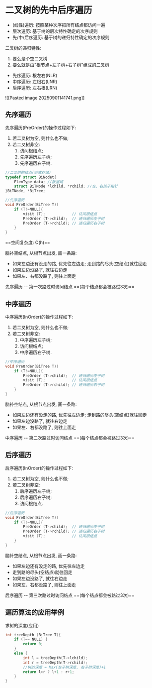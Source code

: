 # 二叉树的先中后序遍历

- (线性)遍历: 按照某种次序把所有结点都访问一遍
- 层次遍历: 基于树的层次特性确定的次序规则
- 先/中/后序遍历: 基于树的递归特性确定的次序规则

二叉树的递归特性:

1. 要么是个空二叉树
2. 要么就是由"根节点+左子树+右子树"组成的二叉树

- 先序遍历: 根左右(NLR)
- 中序遍历: 左根右(LNR)
- 后序遍历: 左右根(LRN)

![[Pasted image 20250901141741.png]]

## 先序遍历

先序遍历(PreOrder)的操作过程如下:

1. 若二叉树为空, 则什么也不做;
2. 若二叉树非空:
   1. 访问根结点;
   2. 先序遍历左子树;
   3. 先序遍历右子树.

```c
//二叉树的结点(链式存储)
typedef struct BiNodet{
	ElemType data; //数据域
	struct BiTNode *lchild, *rchild; //左、右孩子指针
}BiTNode, *BiTree;

//先序遍历
void PreOrder(BiTree T)(
	if (T!=NULL){
		visit (T);            // 访问根结点
		PreOrder (T->child);  // 递归遍历左子树
		PreOrder (T->rchild); // 递归遍历右子树
	}
}
```

==空间复杂度: O(h)==

脑补空结点, 从根节点出发, 画一条路:

- 如果左边还有没走的路, 优先往左边走; 走到路的尽头(空结点)就往回走
- 如果左边没路了, 就往右边走
- 如果左、右都没路了, 则往上面走

先序遍历 -- 第一次路过时访问结点 ==(每个结点都会被路过3次)==

## 中序遍历

中序遍历(InOrder)的操作过程如下:

1. 若二叉树为空, 则什么也不做;
2. 若二叉树非空:
   1. 中序遍历左子树;
   2. 访问根结点;
   3. 中序遍历右子树.

```c
//中序遍历
void PreOrder(BiTree T)(
	if (T!=NULL){
		PreOrder (T->child);  // 递归遍历左子树
		visit (T);            // 访问根结点
		PreOrder (T->rchild); // 递归遍历右子树
	}
}
```

脑补空结点, 从根节点出发, 画一条路:

- 如果左边还有没走的路, 优先往左边走; 走到路的尽头(空结点)就往回走
- 如果左边没路了, 就往右边走
- 如果左、右都没路了, 则往上面走

中序遍历 -- 第二次路过时访问结点 ==(每个结点都会被路过3次)==

## 后序遍历

后序遍历(InOrder)的操作过程如下:

1. 若二叉树为空, 则什么也不做;
2. 若二叉树非空:
   1. 后序遍历左子树;
   2. 后序遍历右子树;
   3. 访问根结点.

```c
//后序遍历
void PreOrder(BiTree T)(
	if (T!=NULL){
		PreOrder (T->child);  // 递归遍历左子树
		PreOrder (T->rchild); // 递归遍历右子树
		visit (T);            // 访问根结点
	}
}
```

脑补空结点, 从根节点出发, 画一条路:

- 如果左边还有没走的路, 优先往左边走
- 走到路的尽头(空结点)就往回走
- 如果左边没路了, 就往右边走
- 如果左、右都没路了, 则往上面走

后序遍历 -- 第三次路过时访问结点 ==(每个结点都会被路过3次)==

## 遍历算法的应用举例

求树的深度(应用)

```c
int treeDepth (BiTree T){
	if (T== NULL) {
		return 0;
	}
	else {
		int l = treeDepth(T->lchild);
		int r = treeDepth(T->rchild);
		//树的深度 = Max(左子树深度, 右子树深度)+1
		return l>r ? l+1 : r+1;
	}
}
```

